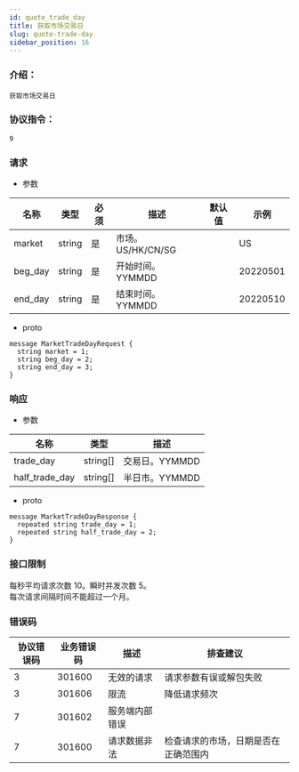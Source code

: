 ```yaml
---
id: quote_trade_day
title: 获取市场交易日
slug: quote-trade-day
sidebar_position: 16
---
```


### 介绍：
    获取市场交易日
### 协议指令：
    9
### 请求
* 参数

| 名称 | 类型   | 必须  | 描述      |  默认值  |  示例   |
|-------|-------|-----|---------|-----|----|
| market | string   | 是  | 市场。US/HK/CN/SG  | | US|
| beg_day | string | 是 | 开始时间。YYMMDD| | 20220501|
| end_day | string | 是 | 结束时间。YYMMDD| | 20220510|

* proto
```
message MarketTradeDayRequest {
  string market = 1;
  string beg_day = 2;
  string end_day = 3;
}
```
### 响应
* 参数

| 名称 | 类型   | 描述  | 
|-------|-------|-----|
|trade_day|string[]| 交易日。YYMMDD|
|half_trade_day|string[]| 半日市。YYMMDD|

* proto
```
message MarketTradeDayResponse {
  repeated string trade_day = 1;
  repeated string half_trade_day = 2;
}
```
### 接口限制
每秒平均请求次数 10。瞬时并发次数 5。    
每次请求间隔时间不能超过一个月。

### 错误码

| 协议错误码 | 业务错误码   | 描述  | 排查建议 |
|-------|-------|-----|----|
|3 | 301600| 无效的请求 | 请求参数有误或解包失败 |
|3 | 301606| 限流 | 降低请求频次 |
|7 | 301602| 服务端内部错误 ||
|7 | 301600| 请求数据非法 | 检查请求的市场，日期是否在正确范围内 |


